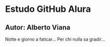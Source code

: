 <h1>Estudo GitHub Alura</h1>
<h2>Autor: Alberto Viana</h2>
Notte e giorno a faticar...
Per chi nulla sa gradir...
